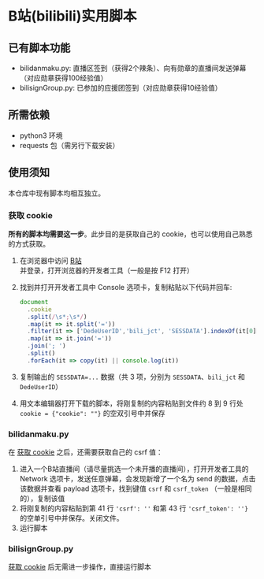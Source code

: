 # B站(bilibili)实用脚本

## 已有脚本功能
- bilidanmaku.py: 直播区签到（获得2个辣条）、向有勋章的直播间发送弹幕（对应勋章获得100经验值）
- bilisignGroup.py: 已参加的应援团签到（对应勋章获得10经验值）

## 所需依赖
- python3 环境
- requests 包（需另行下载安装）

## 使用须知

本仓库中现有脚本均相互独立。

### 获取 cookie
**所有的脚本均需要这一步**。此步目的是获取自己的 cookie，也可以使用自己熟悉的方式获取。
1. 在浏览器中访问 [B站](https://www.bilibili.com) 并登录，打开浏览器的开发者工具（一般是按 F12 打开）
2. 找到并打开开发者工具中 Console 选项卡，复制粘贴以下代码并回车:

    ```js
    document
      .cookie
      .split(/\s*;\s*/)
      .map(it => it.split('='))
      .filter(it => ['DedeUserID','bili_jct', 'SESSDATA'].indexOf(it[0]) > -1)
      .map(it => it.join('='))
      .join('; ')
      .split()
      .forEach(it => copy(it) || console.log(it))
    ```

3. 复制输出的 `SESSDATA=...` 数据（共 3 项，分别为 `SESSDATA`、`bili_jct` 和 `DedeUserID`）
4. 用文本编辑器打开下载的脚本，将刚复制的内容粘贴到文件约 8 到 9 行处 `cookie = {"cookie": ""}` 的空双引号中并保存

### bilidanmaku.py

在 [获取 cookie](https://github.com/Ranlajetech/bilibili_Useful_Scripts#%E8%8E%B7%E5%8F%96-cookie) 之后，还需要获取自己的 csrf 值：

1. 进入一个B站直播间（请尽量挑选一个未开播的直播间），打开开发者工具的 Network 选项卡，发送任意弹幕，会发现新增了一个名为 send 的数据，点击该数据并查看 payload 选项卡，找到键值 `csrf` 和 `csrf_token` （一般是相同的），复制该值
2. 将刚复制的内容粘贴到第 41 行 `'csrf': ''` 和第 43 行 `'csrf_token': ''}` 的空单引号中并保存。关闭文件。
3. 运行脚本

### bilisignGroup.py

[获取 cookie](https://github.com/Ranlajetech/bilibili_Useful_Scripts#%E8%8E%B7%E5%8F%96-cookie) 后无需进一步操作，直接运行脚本
